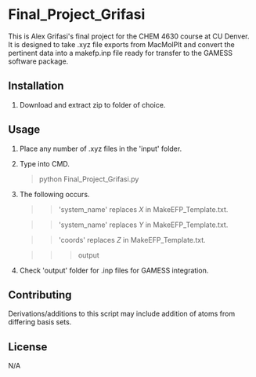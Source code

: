 # Final_Project_Grifasi

This is Alex Grifasi's final project for the CHEM 4630 course at CU Denver.
It is designed to take .xyz file exports from MacMolPlt and convert the pertinent data into a makefp.inp file ready for transfer to the GAMESS software package.

## Installation

1) Download and extract zip to folder of choice.

## Usage

1) Place any number of .xyz files in the 'input' folder.

2) Type into CMD.

	> python Final_Project_Grifasi.py

3) The following occurs.

	>> 'system_name' replaces _X_ in MakeEFP_Template.txt.

	>> 'system_name' replaces _Y_ in MakeEFP_Template.txt.

	>> 'coords' replaces _Z_ in MakeEFP_Template.txt.

	>>> output

4) Check 'output' folder for .inp files for GAMESS integration.

## Contributing

Derivations/additions to this script may include addition of atoms from differing basis sets.

## License
N/A